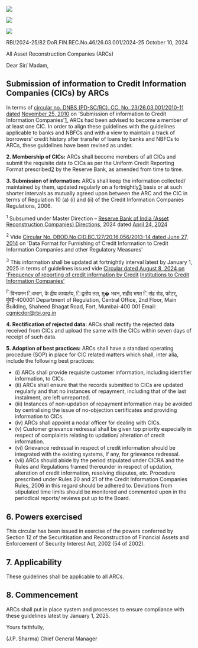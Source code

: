 ![](_page_0_Picture_0.jpeg)

![](_page_0_Picture_1.jpeg)

![](_page_0_Picture_2.jpeg)

RBI/2024-25/82 DoR.FIN.REC.No.46/26.03.001/2024-25 October 10, 2024

All Asset Reconstruction Companies (ARCs)

Dear Sir/ Madam,

## **Submission of information to Credit Information Companies (CICs) by ARCs**

In terms of [circular no. DNBS \(PD-SC/RC\). CC. No. 23/26.03.001/2010-11 dated](https://www.rbi.org.in/Scripts/NotificationUser.aspx?Id=6112&Mode=0)  [November 25, 2010](https://www.rbi.org.in/Scripts/NotificationUser.aspx?Id=6112&Mode=0) on 'Submission of information to Credit Information Companies'[1,](#page-0-0) ARCs had been advised to become a member of at least one CIC. In order to align these guidelines with the guidelines applicable to banks and NBFCs and with a view to maintain a track of borrowers' credit history after transfer of loans by banks and NBFCs to ARCs, these guidelines have been revised as under.

**2. Membership of CICs:** ARCs shall become members of all CICs and submit the requisite data to CICs as per the Uniform Credit Reporting Format prescribed[2](#page-0-1) by the Reserve Bank, as amended from time to time.

**3. Submission of information:** ARCs shall keep the information collected/ maintained by them, updated regularly on a fortnightly[3](#page-0-2) basis or at such shorter intervals as mutually agreed upon between the ARC and the CIC in terms of Regulation 10 (a) (i) and (ii) of the Credit Information Companies Regulations, 2006.

<span id="page-0-0"></span><sup>1</sup> Subsumed under Master Direction – [Reserve Bank of India \(Asset Reconstruction Companies\) Directions,](https://www.rbi.org.in/Scripts/BS_ViewMasDirections.aspx?id=12669#33)  2024 dated [April 24, 2024](https://www.rbi.org.in/Scripts/BS_ViewMasDirections.aspx?id=12669#33)

<span id="page-0-1"></span><sup>2</sup> Vide [Circular No. DBOD.No.CID.BC.127/20.16.056/2013-14 dated June 27, 2014](https://rbi.org.in/Scripts/NotificationUser.aspx?Id=8968&Mode=0) on 'Data Format for Furnishing of Credit Information to Credit Information Companies and other Regulatory Measures'

<span id="page-0-2"></span><sup>3</sup> This information shall be updated at fortnightly interval latest by January 1, 2025 in terms of guidelines issued vide [Circular dated August 8, 2024 on 'Frequency of reporting of credit information by Credit](https://www.rbi.org.in/Scripts/NotificationUser.aspx?Id=12718&Mode=0)  [Institutions to Credit Information Companies'](https://www.rbi.org.in/Scripts/NotificationUser.aspx?Id=12718&Mode=0)

<sup>ि</sup>विनयमन िवभाग, कें द्रीय कायार्लय, िद्वतीय तल, मु� भवन, शहीद भगत िसंह रोड, फोटर्, मुंबई-400001 Department of Regulation, Central Office, 2nd Floor, Main Building, Shaheed Bhagat Road, Fort, Mumbai-400 001 Email: [cgmicdor@rbi.org.in](mailto:cgmicdor@rbi.org.in)

**4. Rectification of rejected data:** ARCs shall rectify the rejected data received from CICs and upload the same with the CICs within seven days of receipt of such data.

**5. Adoption of best practices:** ARCs shall have a standard operating procedure (SOP) in place for CIC related matters which shall, inter alia, include the following best practices:

- (i) ARCs shall provide requisite customer information, including identifier information, to CICs.
- (ii) ARCs shall ensure that the records submitted to CICs are updated regularly and that no instances of repayment, including that of the last instalment, are left unreported.
- (iii) Instances of non-updation of repayment information may be avoided by centralising the issue of no-objection certificates and providing information to CICs.
- (iv) ARCs shall appoint a nodal officer for dealing with CICs.
- (v) Customer grievance redressal shall be given top priority especially in respect of complaints relating to updation/ alteration of credit information.
- (vi) Grievance redressal in respect of credit information should be integrated with the existing systems, if any, for grievance redressal.
- (vii) ARCs should abide by the period stipulated under CICRA and the Rules and Regulations framed thereunder in respect of updation, alteration of credit information, resolving disputes, etc. Procedure prescribed under Rules 20 and 21 of the Credit Information Companies Rules, 2006 in this regard should be adhered to. Deviations from stipulated time limits should be monitored and commented upon in the periodical reports/ reviews put up to the Board.

## **6. Powers exercised**

This circular has been issued in exercise of the powers conferred by Section 12 of the Securitisation and Reconstruction of Financial Assets and Enforcement of Security Interest Act, 2002 (54 of 2002).

## **7. Applicability**

These guidelines shall be applicable to all ARCs.

## **8. Commencement**

ARCs shall put in place system and processes to ensure compliance with these guidelines latest by January 1, 2025.

Yours faithfully,

(J.P. Sharma) Chief General Manager